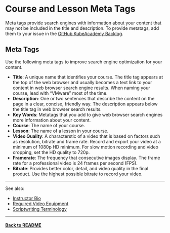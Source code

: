 # Course and Lesson Meta Tags

Meta tags provide search engines with information about your content that may not be included in the title and description. To provide metatags, add them to your issue in the [GitHub KubeAcademy Backlog](https://github.com/kube-academy/backlog/issues).

## Meta Tags

Use the following meta tags to improve search engine optimization for your content.

- **Title**: A unique name that identifies your course. The title tag appears at the top of the web browser and usually becomes a text link to your content in web browser search engine results. When naming your course, lead with “VMware” most of the time. 
- **Description**: One or two sentences that describe the content on the page in a clear, concise, friendly way. The description appears below the title tag in web browser search results. 
- **Key Words**: Metatags that you add to give web browser search engines more information about your content.
- **Course**: The name of your course.
- **Lesson**: The name of a lesson in your course.
- **Video Quality**: A characterstic of a video that is based on factors such as resolution, bitrate and frame rate. Record and export your video at a minimum of 1080p HD minimum. For slow motion recording and video cropping, set the HD quality to 720p. 
- **Framerate**: The frequency that consecutive images display. The frame rate for a professional video is 24 frames per second (FPS).
- **Bitrate**: Provides better color, detail, and video quality in the final product. Use the highest possible bitrate to record your video.

----
See also:

- [Instructor Bio](contributor-backlog/instructor-bio.md)
- [Required Video Equipment](contributor-onboarding/required-video-equipment.md)
- [Scriptwriting Terminology](contributor-onboarding/required-video-equipment.md)

----
#### **[Back to README](../README.md)** 
